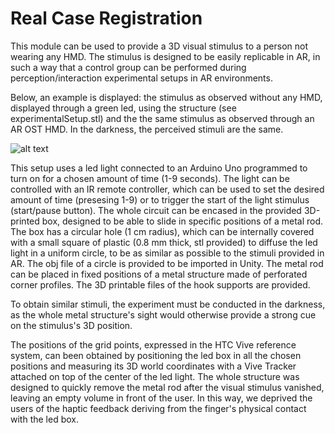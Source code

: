 # Real Case Registration

This module can be used to provide a 3D visual stimulus to a person not wearing any HMD. The stimulus is designed to be easily replicable in AR, in such a way that a control group can be performed during perception/interaction experimental setups in AR environments. 

Below, an example is displayed: the stimulus as observed without any HMD, displayed through a green led, using the structure (see experimentalSetup.stl) and the the same stimulus as observed through an AR OST HMD. In the darkness, the perceived stimuli are the same.

![alt text](https://github.com/3632741/AR-Registration-Framework-PhD-Thesis/blob/main/Real%20Case%20Registration/perceivedStimulus.PNG)

This setup uses a led light connected to an Arduino Uno programmed to turn on for a chosen amount of time (1-9 seconds). The light can be controlled with an IR remote controller, which can be used to set the desired amount of time (presesing 1-9) or to trigger the start of the light stimulus (start/pause button). 
The whole circuit can be encased in the provided 3D-printed box, designed to be able to slide in specific positions of a metal rod. The box has a circular hole (1 cm radius), which can be internally covered with a small square of plastic (0.8 mm thick, stl provided) to diffuse the led light in a uniform circle, to be as similar as possible to the stimuli provided in AR. The obj file of a circle is provided to be imported in Unity. 
The metal rod can be placed in fixed positions of a metal structure made of perforated corner profiles. The 3D printable files of the hook supports are provided.  

To obtain similar stimuli, the experiment must be conducted in the darkness, as the whole metal structure's sight would otherwise provide a strong cue on the stimulus's 3D position.

The positions of the grid points, expressed in the HTC Vive reference system, can been obtained by positioning the led box in all the chosen positions and measuring its 3D world coordinates with a Vive Tracker attached on top of the center of the led light. The whole structure was designed to quickly remove the metal rod after the visual stimulus vanished, leaving an empty volume in front of the user. In this way, we deprived the users of the haptic feedback deriving from the finger's physical contact with the led box. 

